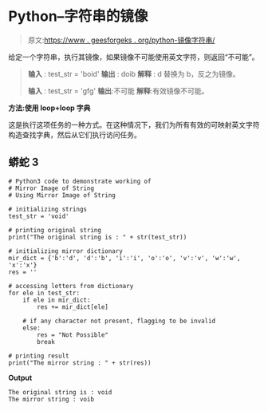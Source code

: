 # Python–字符串的镜像

> 原文:[https://www . geesforgeks . org/python-镜像字符串/](https://www.geeksforgeeks.org/python-mirror-image-of-string/)

给定一个字符串，执行其镜像，如果镜像不可能使用英文字符，则返回“不可能”。

> **输入** : test_str = 'boid'
> **输出** : doib
> **解释** : d 替换为 b，反之为镜像。
> 
> **输入** : test_str = 'gfg'
> **输出**:不可能
> **解释**:有效镜像不可能。

**方法:使用 loop+loop 字典**

这是执行这项任务的一种方式。在这种情况下，我们为所有有效的可映射英文字符构造查找字典，然后从它们执行访问任务。

## 蟒蛇 3

```
# Python3 code to demonstrate working of 
# Mirror Image of String
# Using Mirror Image of String

# initializing strings
test_str = 'void'

# printing original string
print("The original string is : " + str(test_str))

# initializing mirror dictionary
mir_dict = {'b':'d', 'd':'b', 'i':'i', 'o':'o', 'v':'v', 'w':'w', 'x':'x'}
res = ''

# accessing letters from dictionary
for ele in test_str:
    if ele in mir_dict:
        res += mir_dict[ele]

    # if any character not present, flagging to be invalid 
    else:
        res = "Not Possible"
        break

# printing result 
print("The mirror string : " + str(res)) 
```

**Output**

```
The original string is : void
The mirror string : voib

```